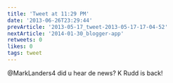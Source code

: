 ```yaml
---
title: 'Tweet at 11:29 PM'
date: '2013-06-26T23:29:44'
prevArticle: '2013-05-17_tweet-2013-05-17-17-04-52'
nextArticle: '2014-01-30_blogger-app'
retweets: 0
likes: 0
tags: tweet
---
```

@MarkLanders4 did u hear de news? K Rudd is back!